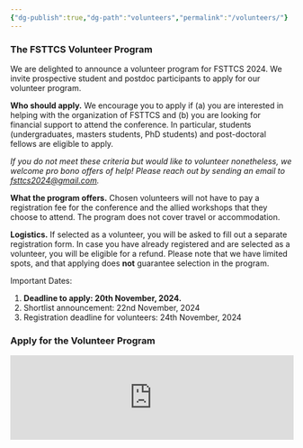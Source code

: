 ```yaml
---
{"dg-publish":true,"dg-path":"volunteers","permalink":"/volunteers/"}
---
```


### The FSTTCS Volunteer Program

We are delighted to announce a volunteer program for FSTTCS 2024. We invite prospective student and postdoc participants to apply for our volunteer program. 

**Who should apply.** We encourage you to apply if (a) you are interested in helping with the organization of FSTTCS and (b) you are looking for financial support to attend the conference. In particular, students (undergraduates, masters students, PhD students) and post-doctoral fellows are eligible to apply.  

_If you do not meet these criteria but would like to volunteer nonetheless, we welcome pro bono offers of help! Please reach out by sending an email to fsttcs2024@gmail.com._

**What the program offers.** Chosen volunteers will not have to pay a registration fee for the conference and the allied workshops that they choose to attend. The program does not cover travel or accommodation.

**Logistics.** If selected as a volunteer, you will be asked to fill out a separate registration form. In case you have already registered and are selected as a volunteer, you will be eligible for a refund. Please note that we have limited spots, and that applying does **not** guarantee selection in the program. 

Important Dates:

1. **Deadline to apply: 20th November, 2024.**
2. Shortlist announcement: 22nd November, 2024
3. Registration deadline for volunteers: 24th November, 2024

### Apply for the Volunteer Program

<iframe style="border:none;width:100%;" id="fsttcs-2024-volunteer-program-w8s4ze" src="https://opnform.com/forms/fsttcs-2024-volunteer-program-w8s4ze"></iframe><script type="text/javascript" onload="initEmbed('fsttcs-2024-volunteer-program-w8s4ze')" src="https://opnform.com/widgets/iframe.min.js"></script>